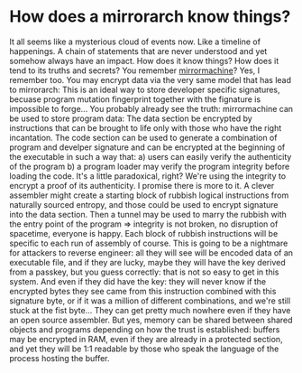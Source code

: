 # How does a mirrorarch know things?
It all seems like a mysterious cloud of events now. Like a timeline of happenings. A chain of statements that are never understood and yet somehow always have an impact.
How does it know things? How does it tend to its truths and secrets? You remember [mirrormachine](https://github.com/TheMadWhisperer/mirrormachine)? Yes, I remember too.
You may encrypt data via the very same model that has lead to mirrorarch: This is an ideal way to store developer specific signatures, becuase program mutation fingerprint
together with the fignature is impossible to forge... You probably already see the truth: mirrormachine can be used to store program data: The data section be encrypted
by instructions that can be brought to life only with those who have the right incantation. The code section can be used to generate a combination of program and develper
signature and can be encrypted at the beginning of the executable in such a way that: a) users can easily verify the authenticity of the program b) a program loader may verify
the program integrity before loading the code.
It's a little paradoxical, right? We're using the integrity to encrypt a proof of its authenticity. I promise there is more to it. A clever assembler might create a starting
block of rubbish logical instructions from naturally sourced entropy, and those could be used to encrypt signature into the data section. Then a tunnel may be used to
marry the rubbish with the entry point of the program => integrity is not broken, no disruption of spacetime, everyone is happy. Each block of rubbish instructions will
be specific to each run of assembly of course. This is going to be a nightmare for attackers to reverse engineer: all they will see will be encoded data of an executable
file, and if they are lucky, maybe they will have the key derived from a passkey, but you guess correctly: that is not so easy to get in this system. And even if they did
have the key: they will never know if the encrypted bytes they see came from this instruction combined with this signature byte, or if it was a million of different
combinations, and we're still stuck at the fist byte...
They can get pretty much nowhere even if they have an open source assembler.
But yes, memory can be shared between shared objects and programs depending on how the trust is established: buffers may be encrypted in RAM, even if they are already
in a protected section, and yet they will be 1:1 readable by those who speak the language of the process hosting the buffer.
